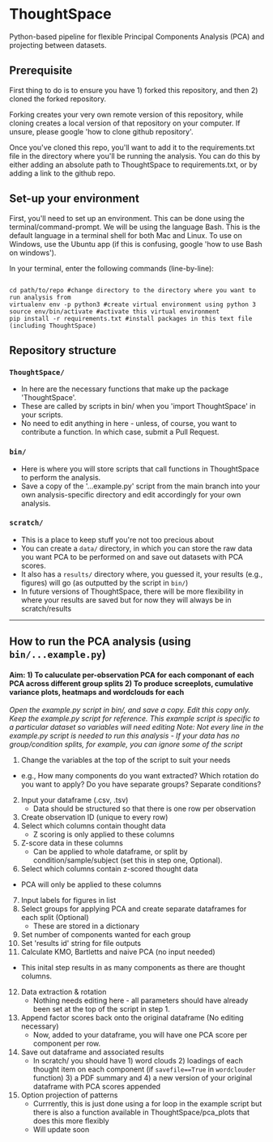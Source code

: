 # ThoughtSpace

Python-based pipeline for flexible Principal Components Analysis (PCA) and projecting between datasets.

## Prerequisite

First thing to do is to ensure you have 1) forked this repository, and then 2) cloned the forked repository.

Forking creates your very own remote version of this repository, while cloning creates a local version of that repository on your computer. If unsure, please google 'how to clone github repository'.

Once you've cloned this repo, you'll want to add it to the requirements.txt file in the directory where you'll be running the analysis.
You can do this by either adding an absolute path to ThoughtSpace to requirements.txt, or by adding a link to the github repo.

## Set-up your environment

First, you'll need to set up an environment. This can be done using the terminal/command-prompt.
We will be using the language Bash. This is the default language in a terminal shell for both Mac and Linux. To use on Windows, use the Ubuntu app (if this is confusing, google 'how to use Bash on windows').

In your terminal, enter the following commands (line-by-line):

```

cd path/to/repo #change directory to the directory where you want to run analysis from 
virtualenv env -p python3 #create virtual environment using python 3
source env/bin/activate #activate this virtual environment
pip install -r requirements.txt #install packages in this text file (including ThoughtSpace)

```

## Repository structure

### `ThoughtSpace/`

- In here are the necessary functions that make up the package 'ThoughtSpace'.
- These are called by scripts in bin/ when you 'import ThoughtSpace' in your scripts.
- No need to edit anything in here - unless, of course, you want to contribute a function. In which case, submit a Pull Request.

### `bin/`

- Here is where you will store scripts that call functions in ThoughtSpace to perform the analysis.
- Save a copy of the '...example.py' script from the main branch into your own analysis-specific directory and edit accordingly for your own analysis.

### `scratch/`

- This is a place to keep stuff you're not too precious about
- You can create a `data/` directory, in which you can store the raw data you want PCA to be performed on and save out datasets with PCA scores.
- It also has a `results/` directory where, you guessed it, your results (e.g., figures) will go (as outputted by the script in `bin/`)
- In future versions of ThoughtSpace, there will be more flexibility in where your results are saved but for now they will always be in scratch/results

---

## How to run the PCA analysis (using `bin/...example.py`)

#### Aim: 1) To caluculate per-observation PCA for each componant of each PCA across different group splits 2) To produce screeplots, cumulative variance plots, heatmaps and wordclouds for each

_Open the example.py script in bin/, and save a copy. Edit this copy only. Keep the example.py script for reference._
_This example script is specific to a particular dataset so variables will need editing_
_Note: Not every line in the example.py script is needed to run this analysis - If your data has no group/condition splits, for example, you can ignore some of the script_

1. Change the variables at the top of the script to suit your needs

- e.g., How many components do you want extracted? Which rotation do you want to apply? Do you have separate groups? Separate conditions?

2. Input your dataframe (.csv, .tsv)
   - Data should be structured so that there is one row per observation
3. Create observation ID (unique to every row)
4. Select which columns contain thought data
   - Z scoring is only applied to these columns
5. Z-score data in these columns
   - Can be applied to whole dataframe, or split by condition/sample/subject (set this in step one, Optional).
6. Select which columns contain z-scored thought data

- PCA will only be applied to these columns

7. Input labels for figures in list
8. Select groups for applying PCA and create separate dataframes for each split (Optional)
   - These are stored in a dictionary
9. Set number of components wanted for each group
10. Set 'results id' string for file outputs
11. Calculate KMO, Bartletts and naive PCA (no input needed)

- This inital step results in as many components as there are thought columns.

12. Data extraction & rotation
    - Nothing needs editing here - all parameters should have already been set at the top of the script in step 1.
11. Append factor scores back onto the original dataframe (No editing necessary)
    - Now, added to your dataframe, you will have one PCA score per component per row.
12. Save out dataframe and associated results
    - In scratch/ you should have 1) word clouds 2) loadings of each thought item on each component (if `savefile==True` in `wordclouder` function) 3) a PDF summary and 4) a new version of your original dataframe with PCA scores appended
13. Option projection of patterns
    - Currrently, this is just done using a for loop in the example script but there is also a function available in ThoughtSpace/pca_plots that does this more flexibly
    - Will update soon
